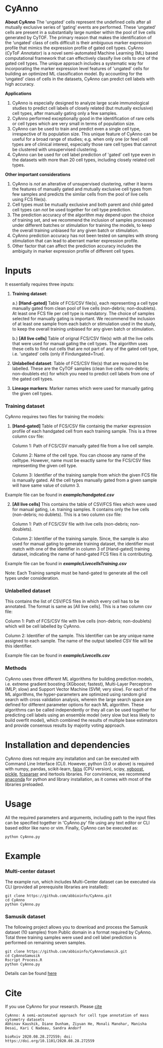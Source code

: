 # CyAnno

**About CyAnno**
The 'ungated' cells represent the undefined cells after all mutually exclusive series of ‘gating’ events are performed. These ‘ungated’ cells are present in a substantially large number within the pool of live cells generated by CyTOF. The primary reason that makes the identification of the ‘ungated’ class of cells difficult is their ambiguous marker expression profile that mimics the expression profile of gated cell types.
CyAnno (*Cy*ToF *Anno*tator) is a novel semi-automated Machine Learning (ML) based computational framework that can effectively classify live cells to one of the gated cell types. The unique approach includes a systematic way for incorporating the marker expression level features of 'ungated' cells for building an optimized ML classification model. By accounting for the ‘ungated’ class of cells in the datasets, CyAnno can predict cell labels with high accuracy.

**Applications**
1. CyAnno is especially designed to analyze large scale immunological studies to predict cell labels of closely related (but mutually exclusive) cell types, after manually gating only a few samples.
2. CyAnno performed exceptionally good in the identification of rare cells or cell types which are very small in terms of population size.
3. CyAnno can be used to train and predict even a single cell type, irrespective of its population size. This unique feature of CyAnno can be useful for a broad range of studies; e.g. when only one (or few) cell types are of clinical interest, especially those rare cell types that cannot be clustered with unsupervised clustering. 
4. CyAnno can be used for cell label prediction of 'gated' cell type even in the datasets with more than 20 cell types, including closely related cell types. 

**Other important considerations**
1. CyAnno is _not_ an alterative of unsupervised clustering, rather it learns the features of manually gated and mutually exclusive cell types from few samples and predicts the similar cells from the pool of live cells using FCS file(s).
2. Cell types must be mutually exclusive and both parent and child gated cell types can _not_ be used together for cell type prediction.
3. The prediction accuracy of the algorithm may depend upon the choice of training set, and we recommend the inclusion of samples processed under different batches or stimulation for training the models, to keep the overall training unbiased for any given batch or stimulation. 
4. CyAnno prediction accuracy has not been tested on samples with strong stimulation that can lead to aberrant marker expression profile.
5. Other factor that can affect the prediction accuracy includes the ambiguity in marker expression profile of different cell types.

# Inputs
It essentially requires three inputs:
1. **Training dataset**: 
  
      a.) **[Hand-gated]** Table of FCS/CSV file(s), each representing a cell type manually gated from clean pool of live cells (non-debris; non-doublets). At least one FCS file per cell type is mandatory. The choice of samples selected for manually gating is important. We recommend the inclusion of at least one sample from each batch or stimulation used in the study, to keep the overall training unbiased for any given batch or stimulation.
  
      b.) **[All live cells]** Table of orignal FCS/CSV file(s) with all the live cells that were used for manual gating the cell types. The algorithm uses these cells to find out cells that are not  part of any of the gated cell type, i.e. 'ungated' cells (only if Findungated=True).
  
2. **Unlabelled dataset**: Table of FCS/CSV file(s) that are required to be labelled. These are the CyTOF samples (clean live cells: non-debris; non-doublets etc) for which you need to predict cell labels from one of the gated cell types.

3. **Lineage markers**: Marker names which were used for manually gating the given cell types.

### Training dataset 
CyAnno requires two files for training the models:
1. **[Hand-gated]**
Table of FCS/CSV file containig the marker expression profile of each handgated cell from each training sample. This is a three column csv file:

    Column 1: Path of FCS/CSV manually gated file from a live cell sample.

    Column 2: Name of the cell type. You can choose any name of the celltype. However, name must be exactly same for the FCS/CSV files representing the given cell type.

    Column 3: Identifier of the training sample from which the given FCS file is manually gated. All the cell types manually gated from a given sample will have same value of column 3. 

Example file can be found in **_example/handgated.csv_**

2. **[All live cells]**
This contains the table of CSV/FCS files which were used for manual gating, i.e. training samples. It contains only the live cells (non-debris; no dublets). This is a two column csv file:

    Column 1: Path of FCS/CSV file with live cells (non-debris; non-doublets).

    Column 2: Identifier of the training sample. Since, the sample is also used for manual gating to generate training dataset, the identifier must match with one of the identifier in column 3 of [Hand-gated] training dataset, indicating the name of hand-gated FCS files it is contributing.

Example file can be found in **_example/LivecellsTraining.csv_**

Note: Each Training sample must be hand-gated to generate all the cell types under consideration. 

### Unlabelled dataset
This contains the list of CSV/FCS files in which every cell has to be annotated. The format is same as [All live cells]. This is a two column csv file:

Column 1: Path of FCS/CSV file with live cells (non-debris; non-doublets) which will be cell labelled by CyAnno.

Column 2: Identifier of the sample. This Identifier can be any unique name assigned to each sample. The name of the output labelled CSV file will be this identifier.

Example file can be found in **_example/Livecells.csv_**

### Methods
CyAnno uses three different ML algorithms for building prediction models, i.e. extreme gradient boosting (XGboost; fastest), Multi-Layer Perceptron (MLP; slow) and Support Vector Machine (SVM; very slow). For each of the ML algorithms, the hyper-parameters are optimized using random grid search with cross validation analysis, wherein the large search space are defined for different parameter options for each ML algorithm. These algorithms can be called independently or they all can be used together for predicting cell labels using an ensemble model (very slow but less likely to build overfit model), which combined the results of multiple base estimators and provide consensus results by majority voting approach. 

# Installation and dependencies
CyAnno does not require any installation and can be executed with Command Line Interface (CLI). However, python (3.0 or above) is required with numpy, pandas, scikit-learn, [faiss](https://github.com/facebookresearch/faiss/blob/master/INSTALL.md "CPU version") (CPU version), scipy, [xgboost](https://anaconda.org/conda-forge/xgboost), [pickle](https://docs.python.org/3/library/pickle.html), [fcsparser](https://github.com/eyurtsev/fcsparser) and itertools libraries. For convinience, we recommend [anaconda](https://anaconda.org/anaconda/python) for python and library installation, as it comes with most of the libraries preloaded. 

# Usage 

All the required parameters and arguments, including path to the input files can be specified together in 'CyAnno.py' file using any text editor or CLI based editor like nano or vim. Finally, CyAnno can be executed as:

```
python CyAnno.py
```


# Example
### Multi-center dataset
The example run, which includes Multi-Center dataset can be executed via CLI (provided all prerequisite libraries are installed):
```
git clone https://github.com/abbioinfo/CyAnno.git
cd CyAnno
python CyAnno.py
```

### Samusik dataset
The following project allows you to download and process the Samusik dataset (10 samples) from Public domain in a format required by CyAnno. Total three training samples were used and cell label prediction is performed on remaining seven samples.

```
git clone https://github.com/abbioinfo/CyAnnoSamusik.git
cd CyAnnoSamusik
Rscript Process.R
python CyAnno.py
```
Details can be found [here](https://github.com/abbioinfo/CyAnnoSamusik)

# Cite
If you use CyAnno for your research. Please [cite](https://www.biorxiv.org/content/10.1101/2020.08.28.272559v1)

```
CyAnno: A semi-automated approach for cell type annotation of mass cytometry datasets
Abhinav Kaushik, Diane Dunham, Ziyuan He, Monali Manohar, Manisha Desai, Kari C Nadeau, Sandra Andorf

bioRxiv 2020.08.28.272559; doi: https://doi.org/10.1101/2020.08.28.272559 
```
